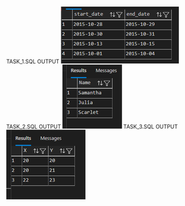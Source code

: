 TASK_1.SQL OUTPUT ![image alt]( https://github.com/notkumarsaurav/CSI-TASK-C/blob/a47354b7e982bfeac1538668c66968ce1f57554c/Screenshot%202025-06-21%20130358.png)
TASK_2.SQL OUTPUT ![image alt](https://github.com/notkumarsaurav/CSI-TASK-C/blob/d28e0e2845a690f70a66995ef12026d7037d79a0/Screenshot%202025-06-21%20131023.png)
TASK_3.SQL OUTPUT ![image alt](https://github.com/notkumarsaurav/CSI-TASK-C/blob/10fd9a63834ca4bf76292821755a71c8f5094499/Screenshot%202025-06-21%20131410.png)

